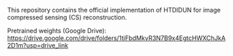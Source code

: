 This repository contains the official implementation of HTDIDUN for image compressed sensing (CS) reconstruction.

 Pretrained weights (Google Drive):
https://drive.google.com/drive/folders/1tiFbdMkyR3N7B9x4EgtcHWXChJkA2D1m?usp=drive_link
